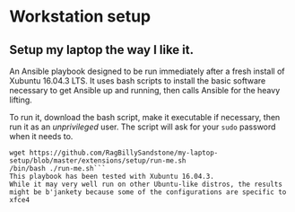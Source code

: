 Workstation setup
=================
## Setup my laptop the way I like it.

An Ansible playbook designed to be run immediately after a fresh install of Xubuntu 16.04.3 LTS. It uses bash scripts to install the basic software necessary to get Ansible up and running, then calls Ansible for the heavy lifting.

To run it, download the bash script, make it executable if necessary, then run it as an *unprivileged* user. The script will ask for your `sudo` password when it needs to.
```
wget https://github.com/RagBillySandstone/my-laptop-setup/blob/master/extensions/setup/run-me.sh
/bin/bash ./run-me.sh```
This playbook has been tested with Xubuntu 16.04.3.
While it may very well run on other Ubuntu-like distros, the results might be b'jankety because some of the configurations are specific to xfce4
